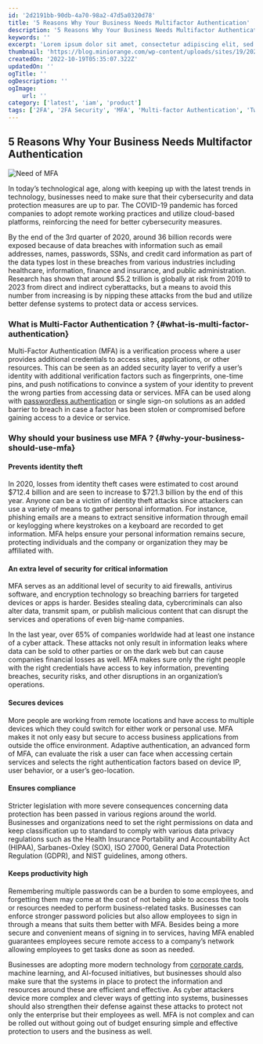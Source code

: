 ```yaml
---
id: '2d2191bb-90db-4a70-98a2-47d5a0320d78'
title: '5 Reasons Why Your Business Needs Multifactor Authentication'
description: '5 Reasons Why Your Business Needs Multifactor Authentication - Learn what is multifactor authentication and why should your business use MFA?'
keywords: ''
excerpt: 'Lorem ipsum dolor sit amet, consectetur adipiscing elit, sed do eiusmod tempor incididunt ut labore et dolore magna aliqua. Praesent elementum facilisis leo vel fringilla est ullamcorper eget. At imperdiet dui accumsan sit amet nulla facilities morbi tempus.'
thumbnail: 'https://blog.miniorange.com/wp-content/uploads/sites/19/2021/10/need-of-mfa.webp'
createdOn: '2022-10-19T05:35:07.322Z'
updatedOn: ''
ogTitle: ''
ogDescription: ''
ogImage:
    url: ''
category: ['latest', 'iam', 'product']
tags: ['2FA', '2FA Security', 'MFA', 'Multi-factor Authentication', 'Two Factor']
---
```


## 5 Reasons Why Your Business Needs Multifactor Authentication

![Need of MFA](https://blog.miniorange.com/wp-content/uploads/sites/19/2021/10/need-of-mfa.webp)

In today’s technological age, along with keeping up with the latest trends in technology, businesses need to make sure that their cybersecurity and data protection measures are up to par. The COVID-19 pandemic has forced companies to adopt remote working practices and utilize cloud-based platforms, reinforcing the need for better cybersecurity measures.

By the end of the 3rd quarter of 2020, around 36 billion records were exposed because of data breaches with information such as email addresses, names, passwords, SSNs, and credit card information as part of the data types lost in these breaches from various industries including healthcare, information, finance and insurance, and public administration. Research has shown that around $5.2 trillion is globally at risk from 2019 to 2023 from direct and indirect cyberattacks, but a means to avoid this number from increasing is by nipping these attacks from the bud and utilize better defense systems to protect data or access services.

### What is Multi-Factor Authentication ? {#what-is-multi-factor-authentication}

Multi-Factor Authentication (MFA) is a verification process where a user provides additional credentials to access sites, applications, or other resources. This can be seen as an added security layer to verify a user’s identity with additional verification factors such as fingerprints, one-time pins, and push notifications to convince a system of your identity to prevent the wrong parties from accessing data or services. MFA can be used along with [passwordless authentication](https://blog.miniorange.com/passwordless-authentication/) or single sign-on solutions as an added barrier to breach in case a factor has been stolen or compromised before gaining access to a device or service.

### Why should your business use MFA ? {#why-your-business-should-use-mfa}

#### Prevents identity theft

In 2020, losses from identity theft cases were estimated to cost around $712.4 billion and are seen to increase to $721.3 billion by the end of this year. Anyone can be a victim of identity theft attacks since attackers can use a variety of means to gather personal information. For instance, phishing emails are a means to extract sensitive information through email or keylogging where keystrokes on a keyboard are recorded to get information. MFA helps ensure your personal information remains secure, protecting individuals and the company or organization they may be affiliated with.

#### An extra level of security for critical information

MFA serves as an additional level of security to aid firewalls, antivirus software, and encryption technology so breaching barriers for targeted devices or apps is harder. Besides stealing data, cybercriminals can also alter data, transmit spam, or publish malicious content that can disrupt the services and operations of even big-name companies.

In the last year, over 65% of companies worldwide had at least one instance of a cyber attack. These attacks not only result in information leaks where data can be sold to other parties or on the dark web but can cause companies financial losses as well. MFA makes sure only the right people with the right credentials have access to key information, preventing breaches, security risks, and other disruptions in an organization’s operations.

#### Secures devices

More people are working from remote locations and have access to multiple devices which they could switch for either work or personal use. MFA makes it not only easy but secure to access business applications from outside the office environment. Adaptive authentication, an advanced form of MFA, can evaluate the risk a user can face when accessing certain services and selects the right authentication factors based on device IP, user behavior, or a user’s geo-location.

#### Ensures compliance

Stricter legislation with more severe consequences concerning data protection has been passed in various regions around the world. Businesses and organizations need to set the right permissions on data and keep classification up to standard to comply with various data privacy regulations such as the Health Insurance Portability and Accountability Act (HIPAA), Sarbanes-Oxley (SOX), ISO 27000, General Data Protection Regulation (GDPR), and NIST guidelines, among others.

#### Keeps productivity high

Remembering multiple passwords can be a burden to some employees, and forgetting them may come at the cost of not being able to access the tools or resources needed to perform business-related tasks. Businesses can enforce stronger password policies but also allow employees to sign in through a means that suits them better with MFA. Besides being a more secure and convenient means of signing in to services, having MFA enabled guarantees employees secure remote access to a company’s network allowing employees to get tasks done as soon as needed.

Businesses are adopting more modern technology from [corporate cards](https://tryjeeves.com/), machine learning, and AI-focused initiatives, but businesses should also make sure that the systems in place to protect the information and resources around these are efficient and effective. As cyber attackers device more complex and clever ways of getting into systems, businesses should also strengthen their defense against these attacks to protect not only the enterprise but their employees as well. MFA is not complex and can be rolled out without going out of budget ensuring simple and effective protection to users and the business as well.
